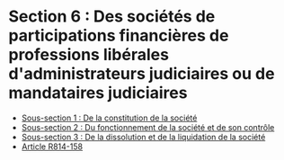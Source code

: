 # Section 6 : Des sociétés de participations financières de professions libérales d'administrateurs judiciaires ou de mandataires judiciaires

- [Sous-section 1 : De la constitution de la société](sous-section-1)
- [Sous-section 2 : Du fonctionnement de la société et de son contrôle](sous-section-2)
- [Sous-section 3 : De la dissolution et de la liquidation de la société](sous-section-3)
- [Article R814-158](article-r814-158.md)

